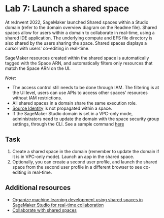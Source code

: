 # Lab 7: Launch a shared space

At re:Invent 2022, SageMaker launched Shared spaces within a Studio domain (refer to the domain overview diagram on the Readme file). Shared spaces allow for users within a domain to collaborate in real-time, using a shared IDE application. The underlying compute and EFS file directory is also shared by the users sharing the space. Shared spaces displays a cursor with users' co-editing in real-time. 

SageMaker resources created within the shared space is automatically tagged with the Space ARN, and automatically filters only resources that match the Space ARN on the UI. 

*Note*:
- The access control still needs to be done through IAM. The filtering is at the UI level, users can use APIs to access other spaces' resources without IAM restrictions.
- All shared spaces in a domain share the same execution role.
- [Source Identity](https://docs.aws.amazon.com/sagemaker/latest/dg/monitor-user-access.html) is not propagated within a space.
- If the SageMaker Studio domain is set in a VPC-only mode, administrators need to update the domain with the space security group settings, through the CLI. See a sample command [here](https://docs.aws.amazon.com/sagemaker/latest/dg/domain-space-create.html#domain-space-add:~:text=image%2Darn%7D%7D%22-,%23%20VPCOnly%20domain,-aws%20%2D%2Dregion%20region)

## Task

1. Create a shared space in the domain (remember to update the domain if it is in VPC-only mode). Launch an app in the shared space. 
2. Optionally, you can create a second user profile, and launch the shared space from the second user profile in a different browser to see co-editing in real-time.

## Additional resources

- [Organize machine learning development using shared spaces in SageMaker Studio for real-time collaboration](https://aws.amazon.com/blogs/machine-learning/organize-machine-learning-development-using-shared-spaces-in-sagemaker-studio-for-real-time-collaboration/)
- [Collaborate with shared spaces](https://docs.aws.amazon.com/sagemaker/latest/dg/domain-space.html)